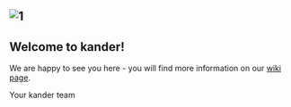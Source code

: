 ![1](https://user-images.githubusercontent.com/55824459/69340700-5925c100-0c68-11ea-8d8f-6624baf15645.PNG)
---
## Welcome to kander!
We are happy to see you here - you will find more information on our [wiki page](https://github.com/DigiBP/DigiBP-KANDER/wiki).

Your kander team
